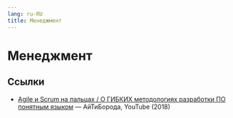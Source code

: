 ```yaml
---
lang: ru-RU
title: Менеджмент
---
```

# Менеджмент

## Ссылки
- [Agile и Scrum на пальцах / О ГИБКИХ методологиях разработки ПО понятным языком](https://youtu.be/cDvZaXzQezs) — АйТиБорода, YouTube (2018)
